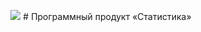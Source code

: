 <p align="center">
<img src="https://pp.userapi.com/c638519/v638519489/431d6/aAkqSUi3DoI.jpg">
# Программный продукт «Статистика»
</p>
